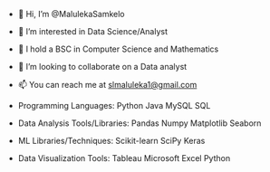 - 👋 Hi, I’m @MalulekaSamkelo
- 👀 I’m interested in Data Science/Analyst
- 🌱 I hold a BSC in Computer Science and Mathematics
- 💞️ I’m looking to collaborate on a Data analyst
- 📫 You can reach me at slmaluleka1@gmail.com

- Programming Languages:
Python
Java
MySQL
SQL

- Data Analysis Tools/Libraries:
Pandas
Numpy
Matplotlib
Seaborn

- ML Libraries/Techniques:
Scikit-learn
SciPy
Keras

- Data Visualization Tools:
Tableau
Microsoft Excel 
Python

